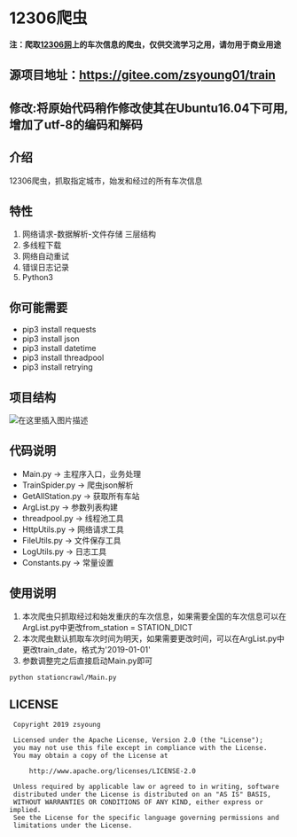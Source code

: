 ﻿# 12306爬虫
**注：爬取[12306网](https://kyfw.12306.cn)上的车次信息的爬虫，仅供交流学习之用，请勿用于商业用途**

## **源项目地址：https://gitee.com/zsyoung01/train**

## **修改:将原始代码稍作修改使其在Ubuntu16.04下可用,增加了utf-8的编码和解码**

## 介绍
12306爬虫，抓取指定城市，始发和经过的所有车次信息

## 特性
1. 网络请求-数据解析-文件存储 三层结构
2. 多线程下载
3. 网络自动重试
4. 错误日志记录
5. Python3

## 你可能需要
- pip3 install requests
- pip3 install json
- pip3 install datetime
- pip3 install threadpool
- pip3 install retrying

## 项目结构
![在这里插入图片描述](https://img-blog.csdnimg.cn/20190111114612388.png)

## 代码说明
- Main.py -> 主程序入口，业务处理
- TrainSpider.py -> 爬虫json解析
- GetAllStation.py -> 获取所有车站
- ArgList.py -> 参数列表构建
- threadpool.py -> 线程池工具
- HttpUtils.py -> 网络请求工具
- FileUtils.py -> 文件保存工具
- LogUtils.py -> 日志工具
- Constants.py -> 常量设置

## 使用说明
1. 本次爬虫只抓取经过和始发重庆的车次信息，如果需要全国的车次信息可以在ArgList.py中更改from_station = STATION_DICT
2. 本次爬虫默认抓取车次时间为明天，如果需要更改时间，可以在ArgList.py中更改train_date，格式为'2019-01-01'
3. 参数调整完之后直接启动Main.py即可

```
python stationcrawl/Main.py
```

## LICENSE
```
 Copyright 2019 zsyoung

 Licensed under the Apache License, Version 2.0 (the "License");
 you may not use this file except in compliance with the License.
 You may obtain a copy of the License at

     http://www.apache.org/licenses/LICENSE-2.0

 Unless required by applicable law or agreed to in writing, software
 distributed under the License is distributed on an "AS IS" BASIS,
 WITHOUT WARRANTIES OR CONDITIONS OF ANY KIND, either express or implied.
 See the License for the specific language governing permissions and
 limitations under the License.
```

